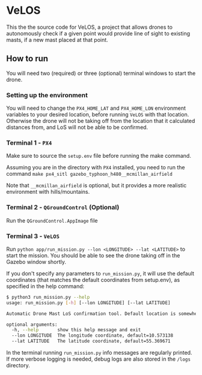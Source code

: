 # VeLOS
This the the source code for VeLOS, a project that allows drones to autonomously check if a given point would provide line of sight to existing masts, if a new mast placed at that point.

## How to run
You will need two (required) or three (optional) terminal windows to start the drone.


### Setting up the environment
You will need to change the `PX4_HOME_LAT` and `PX4_HOME_LON` environment variables to your desired location, before running `VeLOS` with that location. Otherwise the drone will not be taking off from the location that it calculated distances from, and LoS will not be able to be confirmed.

### Terminal 1 - `PX4`
Make sure to source the `setup.env` file before running the make command. 

Assuming you are in the directory with `PX4` installed, you need to run the command `make px4_sitl gazebo_typhoon_h480__mcmillan_airfield`

Note that `__mcmillan_airfield` is optional, but it provides a more realistic environment with hills/mountains.

### Terminal 2 - `QGroundControl` (Optional)
Run the `QGroundControl.AppImage` file

### Terminal 3 - `VeLOS`
Run `python app/run_mission.py --lon <LONGITUDE> --lat <LATITUDE>` to start the mission. You should be able to see the drone taking off in the Gazebo window shortly.

If you don't specify any parameters to `run_mission.py`, it will use the default coordinates (that matches the default coordinates from setup.env), as specified in the help command:
```bash
$ python3 run_mission.py --help
usage: run_mission.py [-h] [--lon LONGITUDE] [--lat LATITUDE]

Automatic Drone Mast LoS confirmation tool. Default location is somewhere in Langeskov (i.e., Lars Tyndskids mark)

optional arguments:
  -h, --help       show this help message and exit
  --lon LONGITUDE  The longitude coordinate, default=10.573138
  --lat LATITUDE   The latitude coordinate, default=55.369671
  ```
  
  In the terminal running `run_mission.py` info messages are regularly printed. If more verbose logging is needed, debug logs are also stored in the `/logs` directory.
